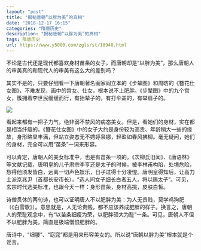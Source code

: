 ```yaml
---
layout: "post"
title: "揭秘唐朝“以胖为美”的真相"
date: "2018-12-17 16:15"
categories: "隋唐历史"
description: "揭秘唐朝“以胖为美”的真相"
tags: 隋唐历史
url: https://www.y5000.com/zgls/st/18940.html
---
```






不论是古代还是现代都喜欢身材苗条的女子，而唐朝却是“以胖为美”，那么唐朝人的审美真的和现代人的审美有这么大的差别吗？

其实不是的，只要仔细看一下唐朝著名画家阎立本的《步辇图》和周昉的《簪花仕女图》，不难发现，画中的宫女、仕女，根本说不上肥胖。《步辇图》中的九个宫女，簇拥着李世民缓缓而行，有抬辇子的，有打伞盖的，有举扇子的。

![](https://img.y5000.com/uploads/allimg/170410/1350541935-0.jpg)

看起来都有一把子力气，绝非弱不禁风的病态美女。但是，看她们的身材，实在都是相当纤瘦的。《簪花仕女图》中的女子大约是身份较为高贵、年龄稍大一些的缘故，身形略显丰满，但站立姿态无不娉婷袅娜，轻盈如春风拂柳。毫无疑问，她们的身材，完全可以用“苗条”一词来形容。

可以肯定，唐朝人的美女标准中，也是有苗条一项的。《次柳氏旧闻》、《唐语林》等文献记载，唐明皇的儿子肃宗李亨还是太子的时候，被李林甫构陷，处境危险，愁得他须发皆白，远离一切声色娱乐，日子过得十分凄惶。唐明皇得知后，让高力士派京兆尹（首都长安市长），“选人间女子细长白者五人，将以赐太子”。可见，玄宗时代选美标准，也跟今天一样：身形苗条，身材高挑，皮肤白皙。

诗僧贯休的两句诗，也可以证明唐人不以肥胖为美：为人无贵贱，莫学鸡狗肥（《白雪歌》）。意思就是，人无论贵贱，都不应该养成肥胖的样子。换言之，唐朝人的荣耻观念中，有“以苗条细瘦为荣，以肥胖硕大为耻”一条。可见，唐朝人不但不以肥胖为美，简直是极端憎恨肥胖的。

唐诗中，“细腰”、“窈窕”都是用来形容美女的。所以说“唐朝以胖为美”根本就是个谣言。
